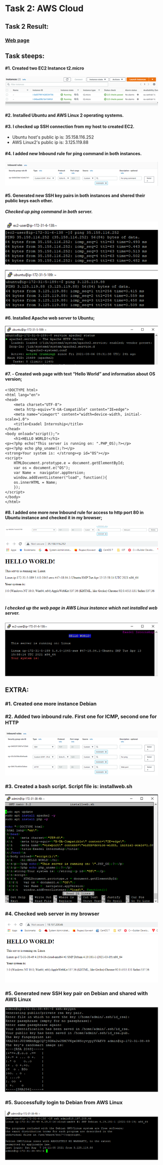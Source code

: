 # Task 2: AWS Cloud


## Task 2 Result:
### [Web page](http://35.158.116.252/)

## Task steeps:
#### #1. Created two EC2 Instance t2.micro
![Instances](/Task2/img/instances.png)

#### #2. Installed Ubuntu and AWS Linux 2 operating systems. 

#### #3. I checked up SSH connection from my host to created EC2. 
* Ubuntu host's public ip is: 35.158.116.252
* AWS Linux2's public ip is: 3.125.119.88

#### #4. I added new Inbound rule for ping command in both instances.
![Inbound rule](/Task2/img/ping-rule.png)
#### #5. Generated new SSH key pairs in both instances and shered their public keys each other.
##### Checked up ping command in both server.
![AWS Linux ping](/Task2/img/AWS-Linux-ping.png)

![Ubuntu rule](/Task2/img/Ubuntu-ping.png)

#### #6. Installed Apache web server to Ubuntu;
![Apache web server](/Task2/img/apache.png)

#### #7. - Created web page with text “Hello World” and information about OS version;
    <!DOCTYPE html>
    <html lang="en">
    <head>
        <meta charset="UTF-8">
        <meta http-equiv="X-UA-Compatible" content="IE=edge">
        <meta name="viewport" content="width=device-width, initial-scale=1.0">
        <title>Exadel Internship</title>
    </head>
    <body onload="script();">
        <h1>HELLO WORLD!</h1>
    <p><?php echo("This server is running on: ".PHP_OS);?></p>
    <p><?php echo php_uname();?></p>
    <strong>Your system is: </strong><p id="OS"></p>
    <script>
        HTMLDocument.prototype.e = document.getElementById;
        var os = document.e("OS");
        var Name =  navigator.appVersion;
        window.addEventListener("load", function(){
        os.innerHTML = Name;
        });
    </script>
    </body>
    </html>
 

#### #8. I added one more new Inbound rule for access to http port 80 in Ubuntu instance and checked it in my browser;

![Web rule](/Task2/img/web-rule.png)

![Web page](/Task2/img/web-page.png)

#####  I checked up the web page in AWS Linux instance which not installed web server.
![Web page](/Task2/img/lynx.png)


## EXTRA: 
### #1. Created one more instance Debian 
### #2. Added two inbound rule. First one for ICMP, second one for HTTP
![Rules](/Task2/img/debian-inbound-rules.png)
### #3. Created a bash script. Script file is: installweb.sh
![Script](/Task2/img/installweb-script.png)

### #4. Checked web server in my browser
![Debian web page](/Task2/img/debian-web-page.png)
### #5. Generated new SSH key pair on Debian and shared with AWS Linux
![Debian key pair](/Task2/img/ssh-keygen-debian.png)

### #5. Successfully login to Debian from AWS Linux
![Entering to Debian](/Task2/img/entering-to-debian.png)
